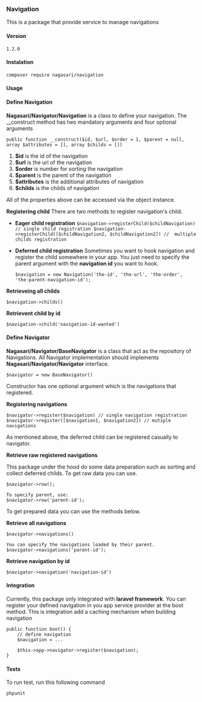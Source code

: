###  **Navigation**

This is a package that provide service to manage navigations

#### **Version**

    1.2.0

#### **Instalation**

    composer require nagasari/navigation

#### **Usage**
#### **Define Navigation**
**Nagasari/Navigator/Navigation**  is  a class to define your navigation. The __construct method has two mandatory arguments and four optional arguments

    public function __construct($id, $url, $order = 1, $parent = null, array $attributes = [], array $childs = [])

 1. **$id** is the id of the navigation
 2. **$url** is the url of the navigation
 3. **$order** is number for sorting the navigation
 4. **$parent** is the parent of the navigation
 5. **$attributes** is the additional attributes of navigation
 6. **$childs** is the childs of navigation

All of the properties above can be accessed via the object instance.

**Registering child**
There are two methods to register navigation's child.

 - **Eager child registration**
    `$navigation->registerChild($childNavigation) // single child registration
    $navigation->registerChild([$childNavigation2, $childNavigation2]) //  multiple childs registration `
 - **Deferred child registration**
	Sometimes you want to hook navigation and register the child somewhere in your app. You just need to specify the parent argument with the **navigation id** you want to hook.

    `$navigation = new Navigation('the-id', 'the-url', 'the-order', 'the-parent-navigation-id');`

**Retrieveing all childs**

    $navigation->childs()

**Retrievent child by id**

    $navigation->child('navigation-id-wanted')
#### **Define Navigator**
**Nagasari/Navigator/BaseNavigator**  is a class that act as the repository of Navigations. All Navigator implementation should implements **Nagasari/Navigator/Navigator** interface.

    $navigator = new BaseNavigator()
Constructor has one optional argument which is the navigations that registered.

**Registering navigations**

    $navigator->register($navigation) // single navigation registration
    $navigator->register([$navigation1, $navigation2]) // mutiple navigations

As mentioned above, the deferred child can be registered casually to navigator.

**Retrieve raw registered navigations**

This package under the hood do some data preparation such as sorting and collect deferred childs. To get raw data you can use.

	$navigator->row();

	To specify parent, use:
	$navigator->row('parent-id');

To get prepared data you can use the methods below.

**Retrieve all navigations**

    $navigator->navigations()

    You can specify the navigations loaded by their parent.
    $navigator->navigations('parent-id');

**Retrieve navigation by id**

    $navigator->navigation('navigation-id')

#### **Integration**

Currently, this package only integrated with **laravel framework**. You can register your defined navigation in you app service provider at the boot method. This is integration add a caching mechanism when building navigation

    public function boot() {
	    // define navigation
	    $navigation = ...

	    $this->app->navigator->register($navigation);
    }

#### **Tests**
To run test, run this following command

    phpunit
